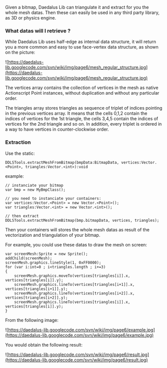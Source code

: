 Given a bitmap, Daedalus Lib can triangulate it and extract for you the whole mesh datas. Then these can easily be used in any third party library, as 3D or physics engine.

### What datas will I retrieve ? ###

While Daedalus Lib uses half-edge as internal data structure, it will return you a more common and easy to use face-vertex data structure, as shown on the picture:

![https://daedalus-lib.googlecode.com/svn/wiki/img/page6/mesh_regular_structure.jpg](https://daedalus-lib.googlecode.com/svn/wiki/img/page6/mesh_regular_structure.jpg)

The vertices array contains the collection of vertices in the mesh as native Actionscript Point instances, without duplication and without any particular order.

The triangles array stores triangles as sequence of triplet of indices pointing in the previous vertices array. It means that the cells 0,1,2 contain the indices of vertices for the 1st triangle, the cells 3,4,5 contain the indices of vertices for the 2nd triangle and so on. In addition, every triplet is ordered in a way to have vertices in counter-clockwise order.

### Extraction ###

Use the static:

`DDLSTools.extractMeshFromBitmap(bmpData:BitmapData, vertices:Vector.<Point>, triangles:Vector.<int>):void`

example:

```
// instanciate your bitmap
var bmp = new MyBmpClass();

// you need to instanciate your containers:
var vertices:Vector.<Point> = new Vector.<Point>();
var triangles:Vector.<int> = new Vector.<int>();

// then extract
DDLSTools.extractMeshFromBitmap(bmp.bitmapData, vertices, triangles);
```

Then your containers will stores the whole mesh datas as result of the vectorization and triangulation of your bitmap.

For example, you could use these datas to draw the mesh on screen:
```
var screenMesh:Sprite = new Sprite();
addChild(screenMesh);
screenMesh.graphics.lineStyle(1, 0xFF0000);
for (var i:int=0 ; i<triangles.length ; i+=3)
{
	screenMesh.graphics.moveTo(vertices[triangles[i]].x, vertices[triangles[i]].y);
	screenMesh.graphics.lineTo(vertices[triangles[i+1]].x, vertices[triangles[i+1]].y);
	screenMesh.graphics.lineTo(vertices[triangles[i+2]].x, vertices[triangles[i+2]].y);
	screenMesh.graphics.lineTo(vertices[triangles[i]].x, vertices[triangles[i]].y);
}
```

From the following image:

![https://daedalus-lib.googlecode.com/svn/wiki/img/page6/example.jpg](https://daedalus-lib.googlecode.com/svn/wiki/img/page6/example.jpg)

You would obtain the following result:

![https://daedalus-lib.googlecode.com/svn/wiki/img/page6/result.jpg](https://daedalus-lib.googlecode.com/svn/wiki/img/page6/result.jpg)
